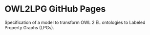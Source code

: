 # OWL2LPG GitHub Pages

Specification of a model to transform OWL 2 EL ontologies to Labeled Property Graphs (LPGs).